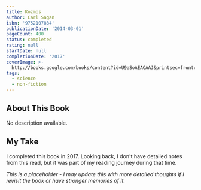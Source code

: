 ```yaml
---
title: Kozmos
author: Carl Sagan
isbn: '9752107834'
publicationDate: '2014-03-01'
pageCount: 400
status: completed
rating: null
startDate: null
completionDate: '2017'
coverImage: >-
  http://books.google.com/books/content?id=U9aSoAEACAAJ&printsec=frontcover&img=1&zoom=1&source=gbs_api
tags:
  - science
  - non-fiction
---
```


## About This Book

No description available.

## My Take

I completed this book in 2017. Looking back, I don't have detailed notes from this read, but it was part of my reading journey during that time.

*This is a placeholder - I may update this with more detailed thoughts if I revisit the book or have stronger memories of it.*
